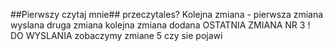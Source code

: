 ##Pierwszy czytaj mnie##
przeczytales?
Kolejna zmiana - pierwsza zmiana wyslana
druga zmiana
kolejna zmiana dodana
OSTATNIA ZMIANA NR 3 ! DO WYSLANIA
zobaczymy zmiane 5 czy sie pojawi
